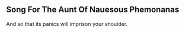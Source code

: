 Song For The Aunt Of Nauesous Phemonanas
----------------------------------------
And so that its panics will imprison your shoulder.  
